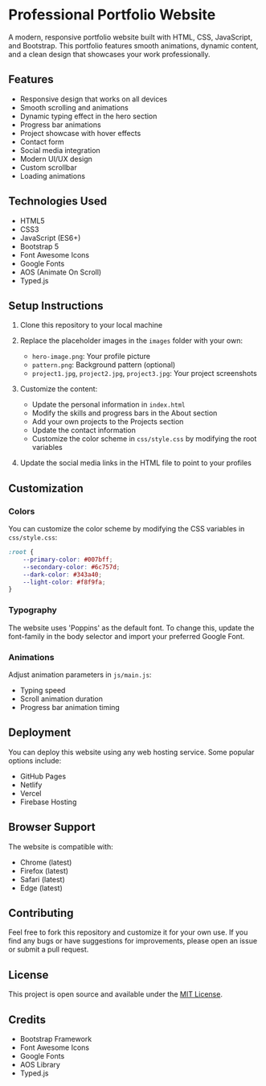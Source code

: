 # Professional Portfolio Website

A modern, responsive portfolio website built with HTML, CSS, JavaScript, and Bootstrap. This portfolio features smooth animations, dynamic content, and a clean design that showcases your work professionally.

## Features

- Responsive design that works on all devices
- Smooth scrolling and animations
- Dynamic typing effect in the hero section
- Progress bar animations
- Project showcase with hover effects
- Contact form
- Social media integration
- Modern UI/UX design
- Custom scrollbar
- Loading animations

## Technologies Used

- HTML5
- CSS3
- JavaScript (ES6+)
- Bootstrap 5
- Font Awesome Icons
- Google Fonts
- AOS (Animate On Scroll)
- Typed.js

## Setup Instructions

1. Clone this repository to your local machine
2. Replace the placeholder images in the `images` folder with your own:
   - `hero-image.png`: Your profile picture
   - `pattern.png`: Background pattern (optional)
   - `project1.jpg`, `project2.jpg`, `project3.jpg`: Your project screenshots

3. Customize the content:
   - Update the personal information in `index.html`
   - Modify the skills and progress bars in the About section
   - Add your own projects to the Projects section
   - Update the contact information
   - Customize the color scheme in `css/style.css` by modifying the root variables

4. Update the social media links in the HTML file to point to your profiles

## Customization

### Colors
You can customize the color scheme by modifying the CSS variables in `css/style.css`:

```css
:root {
    --primary-color: #007bff;
    --secondary-color: #6c757d;
    --dark-color: #343a40;
    --light-color: #f8f9fa;
}
```

### Typography
The website uses 'Poppins' as the default font. To change this, update the font-family in the body selector and import your preferred Google Font.

### Animations
Adjust animation parameters in `js/main.js`:
- Typing speed
- Scroll animation duration
- Progress bar animation timing

## Deployment

You can deploy this website using any web hosting service. Some popular options include:
- GitHub Pages
- Netlify
- Vercel
- Firebase Hosting

## Browser Support

The website is compatible with:
- Chrome (latest)
- Firefox (latest)
- Safari (latest)
- Edge (latest)

## Contributing

Feel free to fork this repository and customize it for your own use. If you find any bugs or have suggestions for improvements, please open an issue or submit a pull request.

## License

This project is open source and available under the [MIT License](LICENSE).

## Credits

- Bootstrap Framework
- Font Awesome Icons
- Google Fonts
- AOS Library
- Typed.js 